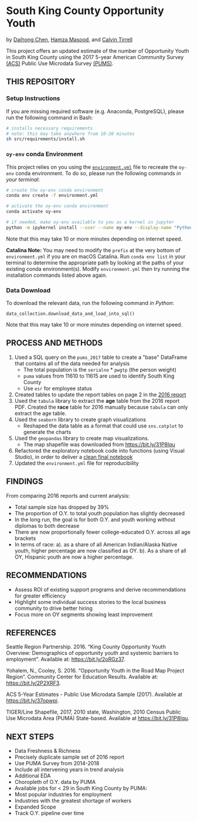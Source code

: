 # South King County Opportunity Youth

by [Daihong Chen](https://github.com/Daihongchen), [Hamza Masood](https://github.com/hmdev649), and [Calvin Tirrell](https://github.com/calvintirrell)

This project offers an updated estimate of the number of Opportunity Youth in South King County using the 2017 5-year American Community Survey [(ACS)](https://www.census.gov/programs-surveys/acs/about.html) Public Use Microdata Survey [(PUMS)](https://www.census.gov/programs-surveys/acs/technical-documentation/pums.html).

## THIS REPOSITORY

### Setup Instructions

If you are missing required software (e.g. Anaconda, PostgreSQL), please run the following command in Bash:
```bash
# installs necessary requirements
# note: this may take anywhere from 10-20 minutes
sh src/requirements/install.sh
```

### `oy-env` conda Environment

This project relies on you using the [`environment.yml`](environment.yml) file to recreate the `oy-env` conda environment. To do so, please run the following commands *in your terminal*:

```bash
# create the oy-env conda environment
conda env create -f environment.yml

# activate the oy-env conda environment
conda activate oy-env

# if needed, make oy-env available to you as a kernel in jupyter
python -m ipykernel install --user --name oy-env --display-name "Python 3 (oy-env)"
```

Note that this may take 10 or more minutes depending on internet speed.

**Catalina Note:** You may need to modify the `prefix` at the very bottom of `environment.yml` if you are on macOS Catalina.  Run `conda env list` in your terminal to determine the appropriate path by looking at the paths of your existing conda environment(s).  Modify `environment.yml` then try running the installation commands listed above again.

### Data Download

To download the relevant data, run the following command *in Python*:

```
data_collection.download_data_and_load_into_sql()
```

Note that this may take 10 or more minutes depending on internet speed.

## PROCESS AND METHODS

1. Used a SQL query on the `pums_2017` table to create a "base" DataFrame that contains all of the data needed for analysis
    * The total population is the `serialno` * `pwgtp` (the person weight)
    * `puma` values from 11610 to 11615 are used to identify South King County
    * Use `esr` for employee status
2. Created tables to update the report tables on page 2 in the [2016 report](https://roadmapproject.org/wp-content/uploads/2018/09/Opportunity-Youth-2016-Data-Brief-v2.pdf)
3. Used the `tabula` library to extract the **age** table from the 2016 report PDF. Created the **race** table for 2016 manually because `tabula` can only extract the age table.
4. Used the `seaborn` library to create graph visualizations
    * Reshaped the data table as a format that could use `sns.catplot` to generate the charts
5. Used the `geopandas` library to create map visualizations.
    * The map shapefile was downloaded from https://bit.ly/31P8Iqu
6. Refactored the exploratory notebook code into functions (using Visual Studio), in order to deliver a [clean final notebook](/notebooks/report/oy_project_1.ipynb)
7. Updated the `environment.yml` file for reproducibility

## FINDINGS

From comparing 2016 reports and current analysis:

 * Total sample size has dropped by 39%
 * The proportion of O.Y. to total youth population has slightly decreased
 * In the long run, the goal is for both O.Y. and youth working without diplomas to both decrease
 * There are now proportionally fewer college-educated O.Y. across all age brackets
 * In terms of race: a). as a share of all American Indian/Alaska Native youth, higher percentage are now classified as OY. b). As a share of all OY, Hispanic youth are now a higher percentage.

## RECOMMENDATIONS

 * Assess ROI of existing support programs and derive recommendations for greater efficiency
 * Highlight some individual success stories to the local business community to drive better hiring
 * Focus more on OY segments showing least improvement


## REFERENCES

Seattle Region Partnership. 2016. “King County Opportunity Youth Overview: Demographics of opportunity youth and systemic barriers to employment”. Available at: https://bit.ly/2oRGz37.

Yohalem, N., Cooley, S. 2016. “Opportunity Youth in the Road Map Project Region”. Community Center for Education Results. Available at: https://bit.ly/2P2XRF3.

ACS 5-Year Estimates - Public Use Microdata Sample (2017). Available at https://bit.ly/37opwpi.

TIGER/Line Shapefile, 2017, 2010 state, Washington, 2010 Census Public Use Microdata Area (PUMA) State-based. Available at https://bit.ly/31P8Iqu.
    
    
## NEXT STEPS

 * Data Freshness & Richness
 * Precisely duplicate sample set of 2016 report
 * Use PUMA Survey from 2014-2018
 * Include all intervening years in trend analysis
 * Additional EDA
 * Choropleth of O.Y. data by PUMA
 * Available jobs for < 29 in South King County by PUMA:
 * Most popular industries for employment
 * Industries with the greatest shortage of workers
 * Expanded Scope
 * Track O.Y. pipeline over time

